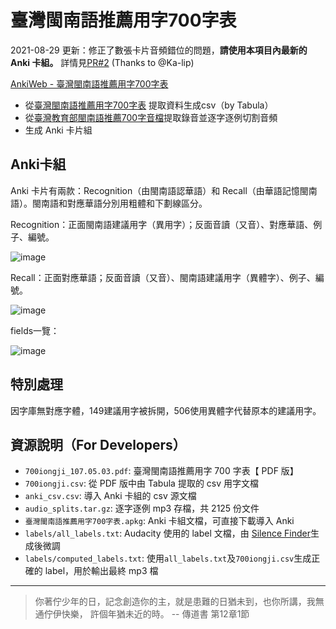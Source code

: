 # 臺灣閩南語推薦用字700字表

2021-08-29 更新：修正了數張卡片音頻錯位的問題，**請使用本項目內最新的 Anki 卡組。** 詳情見[PR#2](https://github.com/yiufung/minnan-700/pull/2) (Thanks to @Ka-lip)

[AnkiWeb - 臺灣閩南語推薦用字700字表](https://ankiweb.net/shared/info/1891161765)

- 從[臺灣閩南語推薦用字700字表](https://ws.moe.edu.tw/001/Upload/userfiles/file/iongji/700iongji_1031222.pdf)
  提取資料生成csv（by Tabula）
- 從[臺灣教育部閩南語推薦700字音檔](http://prj.digimagic.com.tw/ntcmin700/index.htm)提取錄音並逐字逐例切割音頻
- 生成 Anki 卡片組

## Anki卡組

Anki 卡片有兩款：Recognition（由閩南語認華語）和 Recall（由華語記憶閩南語）。閩南語和對應華語分別用粗體和下劃線區分。

Recognition：正面閩南語建議用字（異用字）；反面音讀（又音）、對應華語、例子、編號。

![image](screenshots/recognition.png)

Recall：正面對應華語；反面音讀（又音）、閩南語建議用字（異體字）、例子、編號。

![image](screenshots/recall.png)

fields一覽：

![image](screenshots/fields.png)

## 特別處理

因字庫無對應字體，149建議用字被拆開，506使用異體字代替原本的建議用字。

## 資源說明（For Developers）

- `700iongji_107.05.03.pdf`: 臺灣閩南語推薦用字 700 字表【 PDF 版】
- `700iongji.csv`: 從 PDF 版中由 Tabula 提取的 csv 用字文檔
- `anki_csv.csv`: 導入 Anki 卡組的 csv 源文檔
- `audio_splits.tar.gz`: 逐字逐例 mp3 存檔，共 2125 份文件
- `臺灣閩南語推薦用字700字表.apkg`: Anki 卡組文檔，可直接下載導入 Anki
- `labels/all_labels.txt`: Audacity 使用的 label 文檔，由 [Silence Finder](https://manual.audacityteam.org/man/silence_finder_setting_parameters.html)生成後微調
- `labels/computed_labels.txt`: 使用`all_labels.txt`及`700iongji.csv`生成正確的 label，用於輸出最終 mp3 檔

---

> 你著佇少年的日，記念創造你的主，就是患難的日猶未到，也你所講，我無通佇伊快樂，
> 許個年猶未近的時。 -- 傳道書 第12章1節
